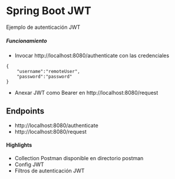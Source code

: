 
# Spring Boot JWT

Ejemplo de autenticación JWT

##### Funcionamiento
+ Invocar http://localhost:8080/authenticate con las credenciales
```
{
	"username":"remoteUser",
	"password":"password"
}
```

+ Anexar JWT como Bearer en http://localhost:8080/request

## Endpoints

+ http://localhost:8080/authenticate
+ http://localhost:8080/request 


#### Highlights

+ Collection Postman disponible en directorio postman
+ Config JWT
+ Filtros de autenticación JWT